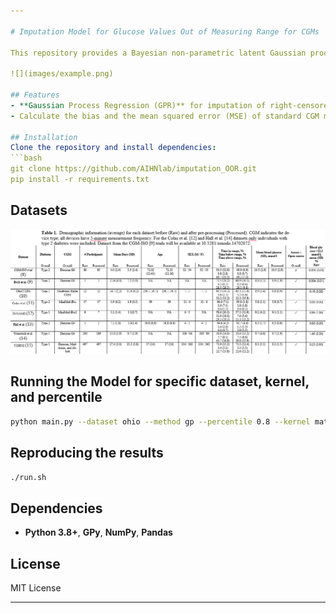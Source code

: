 ```yaml
---

# Imputation Model for Glucose Values Out of Measuring Range for CGMs

This repository provides a Bayesian non-parametric latent Gaussian process regression model for imputation of right-censored CGM data, using the **GPy** library.

![](images/example.png)

## Features
- **Gaussian Process Regression (GPR)** for imputation of right-censored CGM data.
- Calculate the bias and the mean squared error (MSE) of standard CGM metrics, i.e., mean glucose level, standard deviation (SD) and coefficient of variation (CV). 

## Installation
Clone the repository and install dependencies:
```bash
git clone https://github.com/AIHNlab/imputation_OOR.git
pip install -r requirements.txt
```

## Datasets
![alt text](images/datasets.png)

## Running the Model for specific dataset, kernel, and percentile
```bash
python main.py --dataset ohio --method gp --percentile 0.8 --kernel matern32
```

## Reproducing the results
```bash
./run.sh
```

## Dependencies
- **Python 3.8+**, **GPy**, **NumPy**, **Pandas**

## License
MIT License

---
```

